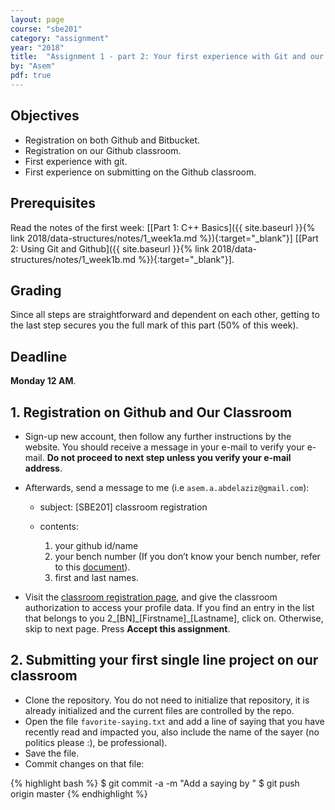 ```yaml
---
layout: page
course: "sbe201"
category: "assignment"
year: "2018"
title:  "Assignment 1 - part 2: Your first experience with Git and our Github classroom"
by: "Asem"
pdf: true
---
```



## Objectives

* Registration on both Github and Bitbucket.
* Registration on our Github classroom.
* First experience with git.
* First experience on submitting on the Github classroom.

## Prerequisites

Read the notes of the first week: \[[Part 1: C++ Basics]({{ site.baseurl }}{% link 2018/data-structures/notes/1_week1a.md %}){:target="_blank"}\] \[[Part 2: Using Git and Github]({{ site.baseurl }}{% link 2018/data-structures/notes/1_week1b.md %}){:target="_blank"}\].

## Grading

Since all steps are straightforward and dependent on each other, getting to the last step secures you the full mark of this part (50% of this week).

## Deadline

**Monday 12 AM**.

## 1. Registration on Github and Our Classroom

* Sign-up new account, then follow any further instructions by the website. You should receive a message in your e-mail to verify your e-mail. **Do not proceed to next step unless you verify your e-mail address**.
* Afterwards, send a message to me (i.e `asem.a.abdelaziz@gmail.com`):

  * subject: [SBE201] classroom registration
  * contents:

      1. your github id/name
      2. your bench number (If you don’t know your bench number, refer to this [document](http://eng.cu.edu.eg/wp-content/uploads/StudentsLists2016/SBE/2.xls)).
      3. first and last names.

* Visit the [classroom registration page](https://classroom.github.com/a/1jyf5WHm), and give the classroom authorization to access your profile data. If you find an entry in the list that belongs to you 2\_\[BN\]\_\[Firstname\]\_\[Lastname\], click on. Otherwise, skip to next page. Press **Accept this assignment**.

## 2. Submitting your first single line project on our classroom

* Clone the repository. You do not need to initialize that repository, it is already initialized and the current files are controlled by the repo.
* Open the file `favorite-saying.txt` and add a line of saying that you have recently read and impacted you, also include the name of the sayer (no politics please :), be professional).
* Save the file.
* Commit changes on that file:

{% highlight bash %}
$ git commit -a -m "Add a saying by <the sayer>"
$ git push origin master
{% endhighlight %}